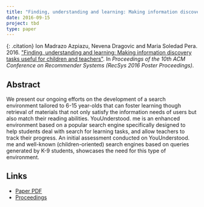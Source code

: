 ```yaml
---
title: "Finding, understanding and learning: Making information discovery tasks useful for children and teachers"
date: 2016-09-15
project: tbd
type: paper
---
```


{: .citation}
Ion Madrazo Azpiazu, Nevena Dragovic and Maria Soledad Pera. 2016. ["Finding, understanding and learning: Making information discovery tasks useful for children and teachers"](#). In <cite>Proceedings of the 10th ACM Conference on Recommender Systems (RecSys 2016 Poster Proceedings)</cite>.

## Abstract

We present our ongoing efforts on the development of a search environment tailored to 6-15 year-olds that can foster learning though retrieval of materials that not only satisfy the information needs of users but also match their reading abilities. YouUnderstood. me is an enhanced environment based on a popular search engine specifically designed to help students deal with search for learning tasks, and allow teachers to track their progress. An initial assessment conducted on YouUnderstood. me and well-known (children-oriented) search engines based on queries generated by K-9 students, showcases the need for this type of environment.
## Links

* [Paper PDF](https://scholarworks.boisestate.edu/cs_facpubs/68/)
* [Proceedings](http://ceur-ws.org/Vol-1647/)
